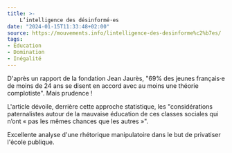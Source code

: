 ```yaml
---
title: >-
    L’intelligence des désinformé·es
date: "2024-01-15T11:33:48+02:00"
source: https://mouvements.info/lintelligence-des-desinforme%c2%b7es/
tags:
- Éducation
- Domination
- Inégalité
---
```

D'après un rapport de la fondation Jean Jaurès, "69% des jeunes français·e de moins de 24 ans se disent en accord avec au moins une théorie complotiste". Mais prudence !

L'article dévoile, derrière cette approche statistique, les "considérations paternalistes autour de la mauvaise éducation de ces classes sociales qui n’ont « pas les mêmes chances que les autres »".

Excellente analyse d'une rhétorique manipulatoire dans le but de privatiser l'école publique.
